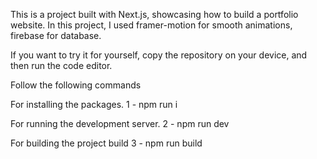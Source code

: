 This is a project built with Next.js, showcasing how to build a portfolio website. In this project, I used framer-motion for smooth animations, firebase for database.

If you want to try it for yourself, copy the repository on your device, and then run the code editor.

Follow the following commands

For installing the packages.
1 - npm run i

For running the development server.
2 - npm run dev 

For building the project build
3 - npm run build
